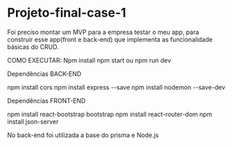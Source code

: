 # Projeto-final-case-1
Foi preciso montar um MVP para a empresa testar o meu app, para construir esse app(front e back-end) que implementa as funcionalidade básicas do CRUD.

COMO EXECUTAR:
Npm install
npm start ou npm run dev 

Dependências BACK-END

npm install cors
npm install express --save
npm install nodemon --save-dev

Dependências FRONT-END 

npm install react-bootstrap bootstrap
npm install react-router-dom
npm install json-server

No back-end foi utilizada a base do prisma e Node.js

